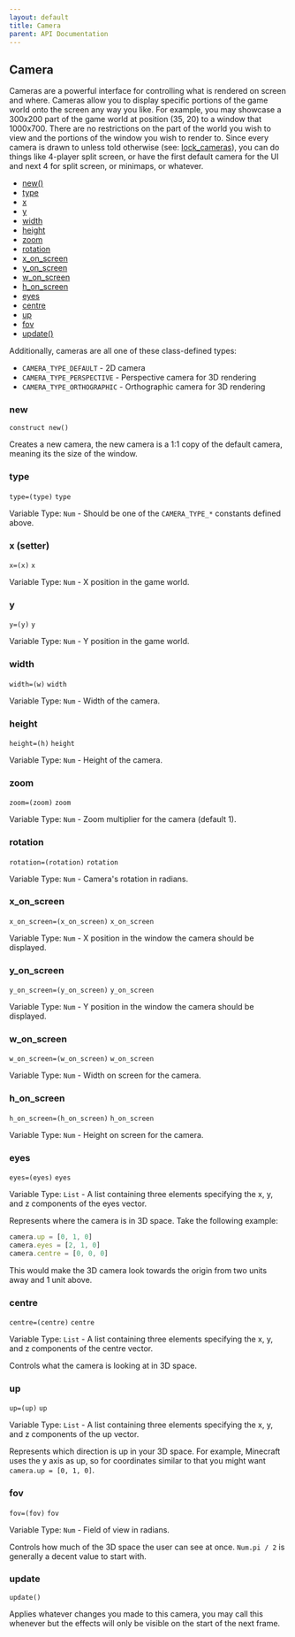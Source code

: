 ```yaml
---
layout: default
title: Camera
parent: API Documentation
---
```


## Camera
Cameras are a powerful interface for controlling what is rendered on screen and where.
Cameras allow you to display specific portions of the game world onto the screen any
way you like. For example, you may showcase a 300x200 part of the game world at position
(35, 20) to a window that 1000x700. There are no restrictions on the part of the world
you wish to view and the portions of the window you wish to render to. Since every camera
is drawn to unless told otherwise (see: [lock_cameras](Renderer#lock_cameras)), you can
do things like 4-player split screen, or have the first default camera for the UI and next
4 for split screen, or minimaps, or whatever.

 + [new()](#new)
 + [type](#type)
 + [x](#x)
 + [y](#y)
 + [width](#width)
 + [height](#height)
 + [zoom](#zoom)
 + [rotation](#rotation)
 + [x_on_screen](#x_on_screen)
 + [y_on_screen](#y_on_screen)
 + [w_on_screen](#w_on_screen)
 + [h_on_screen](#h_on_screen)
 + [eyes](#eyes)
 + [centre](#centre)
 + [up](#up)
 + [fov](#fov)
 + [update()](#update)

Additionally, cameras are all one of these class-defined types:

 + `CAMERA_TYPE_DEFAULT` - 2D camera
 + `CAMERA_TYPE_PERSPECTIVE` - Perspective camera for 3D rendering
 + `CAMERA_TYPE_ORTHOGRAPHIC` - Orthographic camera for 3D rendering

### new
`construct new()`

Creates a new camera, the new camera is a 1:1 copy of the default camera, meaning its the size
of the window.

### type
`type=(type)` `type`

Variable Type: `Num` - Should be one of the `CAMERA_TYPE_*` constants defined above.

### x (setter)
`x=(x)` `x`

Variable Type: `Num` - X position in the game world.

### y
`y=(y)` `y`

Variable Type: `Num` - Y position in the game world.

### width
`width=(w)` `width`

Variable Type: `Num` - Width of the camera.

### height
`height=(h)` `height`

Variable Type: `Num` - Height of the camera.

### zoom
`zoom=(zoom)` `zoom`

Variable Type: `Num` - Zoom multiplier for the camera (default 1).

### rotation
`rotation=(rotation)` `rotation`

Variable Type: `Num` - Camera's rotation in radians.

### x_on_screen
`x_on_screen=(x_on_screen)` `x_on_screen`

Variable Type: `Num` - X position in the window the camera should be displayed.

### y_on_screen
`y_on_screen=(y_on_screen)` `y_on_screen`

Variable Type: `Num` - Y position in the window the camera should be displayed.

### w_on_screen
`w_on_screen=(w_on_screen)` `w_on_screen`

Variable Type: `Num` - Width on screen for the camera.

### h_on_screen
`h_on_screen=(h_on_screen)` `h_on_screen`

Variable Type: `Num` - Height on screen for the camera.

### eyes
`eyes=(eyes)` `eyes`

Variable Type: `List` - A list containing three elements specifying the x, y, and z components of the eyes vector.

Represents where the camera is in 3D space. Take the following example:

```javascript
camera.up = [0, 1, 0]
camera.eyes = [2, 1, 0]
camera.centre = [0, 0, 0]
```

This would make the 3D camera look towards the origin from two units away and 1 unit
above.

### centre
`centre=(centre)` `centre`

Variable Type: `List` - A list containing three elements specifying the x, y, and z components of the centre vector.

Controls what the camera is looking at in 3D space.

### up
`up=(up)` `up`

Variable Type: `List` - A list containing three elements specifying the x, y, and z components of the up vector.

Represents which direction is up in your 3D space. For example, Minecraft uses the y
axis as up, so for coordinates similar to that you might want `camera.up = [0, 1, 0]`.

### fov
`fov=(fov)` `fov`

Variable Type: `Num` - Field of view in radians.

Controls how much of the 3D space the user can see at once. `Num.pi / 2` is generally
a decent value to start with.

### update
`update()`

Applies whatever changes you made to this camera, you may call this whenever but the effects
will only be visible on the start of the next frame.

